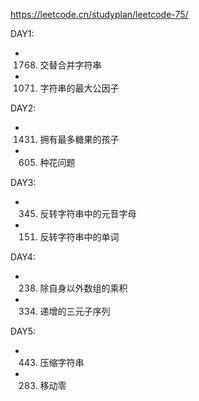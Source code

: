 https://leetcode.cn/studyplan/leetcode-75/

DAY1:
* 1768. 交替合并字符串
* 1071. 字符串的最大公因子
      
DAY2:
* 1431. 拥有最多糖果的孩子
* 605. 种花问题

DAY3:
* 345. 反转字符串中的元音字母
* 151. 反转字符串中的单词

DAY4:
* 238. 除自身以外数组的乘积
* 334. 递增的三元子序列

DAY5:
*  443. 压缩字符串
*  283. 移动零